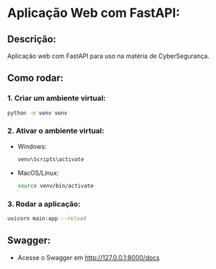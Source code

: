 # Aplicação Web com FastAPI:

## Descrição:
Aplicação web com FastAPI para uso na matéria de CyberSegurança.

## Como rodar:

### 1. Criar um ambiente virtual:
```bash
python -m venv venv
```

### 2. Ativar o ambiente virtual:
- Windows:
    ```bash
    venv\Scripts\activate
    ```

- MacOS/Linux:
    ```bash
    source venv/bin/activate
    ```

### 3. Rodar a aplicação:
```bash
uvicorn main:app --reload
```

## Swagger:
- Acesse o Swagger em http://127.0.0.1:8000/docs